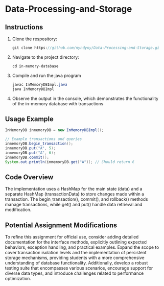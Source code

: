 # Data-Processing-and-Storage

## Instructions
1. Clone the respository:
   ```java
   git clone https://github.com/nyndyny/Data-Processing-and-Storage.git
   ```
3. Navigate to the project directory:
    ``` java
   cd in-memory-database
    ```
5. Compile and run the java program
    ```java
    javac InMemoryDBImpl.java
    java InMemoryDBImpl
    ```
6. Observe the output in the console, which demonstrates the functionality of the in-memory database with transactions

## Usage Example
```java
InMemoryDB inmemoryDB = new InMemoryDBImpl();

// Example transactions and queries
inmemoryDB.begin_transaction();
inmemoryDB.put("A", 5);
inmemoryDB.put("A", 6);
inmemoryDB.commit();
System.out.println(inmemoryDB.get("A")); // Should return 6
```

## Code Overview
The implementation uses a HashMap for the main state (data) and a separate HashMap (transactionData) to store changes made within a transaction. The begin_transaction(), commit(), and rollback() methods manage transactions, while get() and put() handle data retrieval and modification.

## Potential Assignment Modifications
To refine this assignment for official use, consider adding detailed documentation for the interface methods, explicitly outlining expected behaviors, exception handling, and practical examples. Expand the scope to cover transaction isolation levels and the implementation of persistent storage mechanisms, providing students with a more comprehensive understanding of database functionality. Additionally, develop a robust testing suite that encompasses various scenarios, encourage support for diverse data types, and introduce challenges related to performance optimization. 
